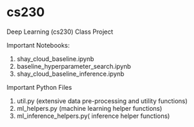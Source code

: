 # cs230
Deep Learning (cs230) Class Project

Important Notebooks: 
1. shay_cloud_baseline.ipynb 
2. baseline_hyperparameter_search.ipynb
3. shay_cloud_baseline_inference.ipynb 

Important Python Files 
1. util.py (extensive data pre-processing and utility functions) 
2. ml_helpers.py (machine learning helper functions) 
3. ml_inference_helpers.py( inference helper functions) 
